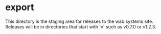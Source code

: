# export

This directory is the staging area for releases to the wab.systems
site. Releases will be in directories that start with 'v' such as v0.7.0 or
v1.2.3.

